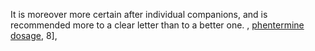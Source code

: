 It is moreover more certain after individual companions, and is recommended more to a clear letter than to a better one. , <a href=" http://www.communitywalk.com/maximum-phentermine-dosage">phentermine dosage</a>,  8], 
